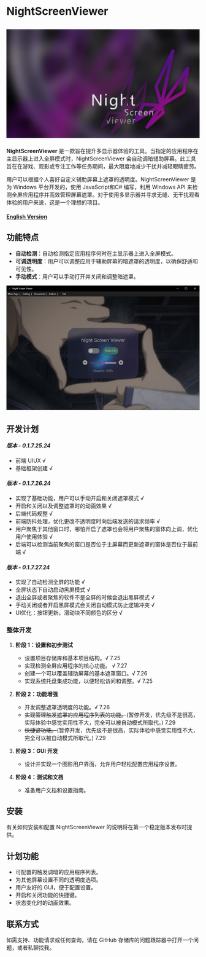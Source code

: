 # NightScreenViewer
![website image](./img/nsv_logo.png) 
---
**NightScreenViewer** 是一款旨在提升多显示器体验的工具。当指定的应用程序在主显示器上进入全屏模式时，NightScreenViewer 会自动调暗辅助屏幕。此工具旨在在游戏、观影或专注工作等任务期间，最大限度地减少干扰并减轻眼睛疲劳。

用户可以根据个人喜好自定义辅助屏幕上遮罩的透明度。NightScreenViewer 是为 Windows 平台开发的，使用 JavaScript和C# 编写，利用 Windows API 来检测全屏应用程序并高效管理屏幕遮罩。对于使用多显示器并寻求无缝、无干扰观看体验的用户来说，这是一个理想的项目。

#### **[English Version](README.md)**

## 功能特点

- **自动检测**：自动检测指定应用程序何时在主显示器上进入全屏模式。
- **可调透明度**：用户可以调整应用于辅助屏幕的暗遮罩的透明度，以确保舒适和可见性。
- **手动模式**：用户可以手动打开并关闭和调整暗遮罩。

![website image](./img/nsv.png) 

## 开发计划

#### *版本 - 0.1.7.25.24*
- 前端 UIUX √  
- 基础框架创建 √

#### *版本 - 0.1.7.26.24*
- 实现了基础功能，用户可以手动开启和关闭遮罩模式 √
- 开启和关闭以及调整遮罩时的动画效果 √
- 后端代码规整 √
- 前端防抖处理，优化更改不透明度时向后端发送的请求频率 √
- 用户聚焦于其他窗口时，哪怕开启了遮罩也会将用户聚焦的窗体向上调，优化用户使用体验 √
- 后端可以检测当前聚焦的窗口是否位于主屏幕而更新遮罩的窗体是否位于最前端 √

#### *版本 - 0.1.7.27.24*
- 实现了自动检测全屏的功能 √
- 全屏状态下自动启动黑屏模式 √
- 退出全屏或者聚焦的软件不是全屏的时候会退出黑屏模式 √
- 手动关闭或者开启黑屏模式会关闭自动模式防止逻辑冲突 √
- UI优化：按钮更新，滑动块不同颜色的区分 √

### 整体开发

1. **阶段 1：设置和初步测试**
   - 设置项目存储库和基本项目结构。√ 7.25
   - 实现检测全屏应用程序的核心功能。 √ 7.27
   - 创建一个可以覆盖辅助屏幕的基本遮罩窗口。√ 7.26
   - 实现系统托盘集成功能，以便轻松访问和调整。√ 7.25

2. **阶段 2：功能增强**
   - 开发调整遮罩透明度的功能。√ 7.26
   - ~~实现管理触发遮罩的应用程序列表的功能。~~(暂停开发，优先级不是很高，实际体验中感觉实用性不大，完全可以被自动模式所取代。) 7.29
   - ~~快捷键功能。~~(暂停开发，优先级不是很高，实际体验中感觉实用性不大，完全可以被自动模式所取代。) 7.29

3. **阶段 3：GUI 开发**
   - 设计并实现一个图形用户界面，允许用户轻松配置应用程序设置。

4. **阶段 4：测试和文档**
   - 准备用户文档和设置指南。

## 安装

有关如何安装和配置 NightScreenViewer 的说明将在第一个稳定版本发布时提供。

## 计划功能

- 可配置的触发调暗的应用程序列表。
- 为其他屏幕设置不同的透明度选项。
- 用户友好的 GUI，便于配置设置。
- 开启和关闭功能的快捷键。
- 状态变化时的动画效果。

## 联系方式

如需支持、功能请求或任何查询，请在 GitHub 存储库的问题跟踪器中打开一个问题，或者私聊找我。
